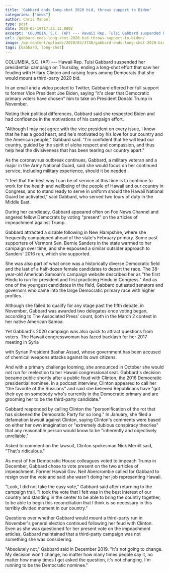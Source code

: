 ```yaml
---
title: 'Gabbard ends long-shot 2020 bid, throws support to Biden'
categories: ["news"]
author: Chris Manoel
type: post
date: 2020-03-19T17:23:13.000Z
excerpt: 'COLUMBIA, S.C. (AP) --- Hawaii Rep. Tulsi Gabbard suspended her presidential campaign on Thursday, ending a long-shot effort that saw her feuding with Hillary Clinton and raising fears among Democrats that she would mount a third-party 2020 bid.In an email and a video posted to Twitter, Gabbard offered her full support to former Vice President&hellip;'
url: /gabbard-ends-long-shot-2020-bid-throws-support-to-biden/
image: /wp-content/uploads/2020/03/3740/gabbard-ends-long-shot-2020-bid-throws-support-to-biden.jpeg
tags: [Gabbard, long-shot]
---
```


COLUMBIA, S.C. (AP) --- Hawaii Rep. Tulsi Gabbard suspended her presidential campaign on Thursday, ending a long-shot effort that saw her feuding with Hillary Clinton and raising fears among Democrats that she would mount a third-party 2020 bid.

In an email and a video posted to Twitter, Gabbard offered her full support to former Vice President Joe Biden, saying "it's clear that Democratic primary voters have chosen" him to take on President Donald Trump in November.

Noting their political differences, Gabbard said she respected Biden and had confidence in the motivations of his campaign effort.

"Although I may not agree with the vice president on every issue, I know that he has a good heart, and he's motivated by his love for our country and the American people," Gabbard said. "I'm confident that he will lead our country, guided by the spirit of aloha respect and compassion, and thus help heal the divisiveness that has been tearing our country apart."

As the coronavirus outbreak continues, Gabbard, a military veteran and a major in the Army National Guard, said she would focus on her continued service, including military experience, should it be needed.

"I feel that the best way I can be of service at this time is to continue to work for the health and wellbeing of the people of Hawaii and our country in Congress, and to stand ready to serve in uniform should the Hawaii National Guard be activated," said Gabbard, who served two tours of duty in the Middle East.

During her candidacy, Gabbard appeared often on Fox News Channel and angered fellow Democrats by voting "present" on the articles of impeachment against Trump.

Gabbard attracted a sizable following in New Hampshire, where she frequently campaigned ahead of the state's February primary. Some past supporters of Vermont Sen. Bernie Sanders in the state warmed to her campaign over time, and she espoused a similar outsider approach to Sanders' 2016 run, which she supported.

She was also part of what once was a historically diverse Democratic field and the last of a half-dozen female candidates to depart the race. The 38-year-old American Samoan's campaign website described her as "the first Hindu to run for president and first practicing Hindu in Congress." And as one of the youngest candidates in the field, Gabbard outlasted senators and governors who came into the large Democratic primary race with higher profiles.

Although she failed to qualify for any stage past the fifth debate, in November, Gabbard was awarded two delegates once voting began, according to The Associated Press' count, both in the March 2 contest in her native American Samoa.

Yet Gabbard's 2020 campaign was also quick to attract questions from voters. The Hawaii congresswoman has faced backlash for her 2017 meeting in Syria

with Syrian President Bashar Assad, whose government has been accused of chemical weapons attacks against its own citizens.

And with a primary challenge looming, she announced in October she would not run for reelection to her Hawaii congressional seat. Gabbard's decision became public shortly after a public feud with Clinton, the 2016 Democratic presidential nominee. In a podcast interview, Clinton appeared to call her "the favorite of the Russians" and said she believed Republicans have "got their eye on somebody who's currently in the Democratic primary and are grooming her to be the third-party candidate."

Gabbard responded by calling Clinton the "personification of the rot that has sickened the Democratic Party for so long." In January, she filed a defamation lawsuit against Clinton, saying Clinton's comments were based on either her own imagination or "extremely dubious conspiracy theories" that any reasonable person would know to be "inherently and objectively unreliable."

Asked to comment on the lawsuit, Clinton spokesman Nick Merrill said, "That's ridiculous."

As most of her Democratic House colleagues voted to impeach Trump in December, Gabbard chose to vote present on the two articles of impeachment. Former Hawaii Gov. Neil Abercrombie called for Gabbard to resign over the vote and said she wasn't doing her job representing Hawaii.

"Look, I did not take the easy vote," Gabbard said after returning to the campaign trail. "I took the vote that I felt was in the best interest of our country and standing in the center to be able to bring the country together, to be able to begin this reconciliation that I think is so necessary in this terribly divided moment in our country."

Questions over whether Gabbard would mount a third-party run in November's general election continued following her feud with Clinton. Even as she was questioned for her present vote on the impeachment articles, Gabbard maintained that a third-party campaign was not something she was considering.

"Absolutely not," Gabbard said in December 2019. "It's not going to change. My decision won't change, no matter how many times people say it, no matter how many times I get asked the question, it's not changing. I'm running to be the Democratic nominee."
